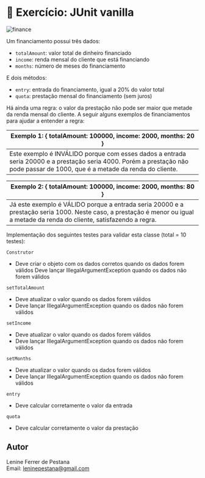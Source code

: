 # :rocket: Exercício: JUnit vanilla

![finance](https://user-images.githubusercontent.com/22635013/135668767-0686ae61-b165-4357-82c6-47d6a4eb5cba.png)

Um financiamento possui três dados:
-	``totalAmount``: valor total de dinheiro financiado
-	``income``: renda mensal do cliente que está financiando
-	``months``: número de meses do financiamento

E dois métodos:
-	``entry``: entrada do financiamento, igual a 20% do valor total
-	``quota``: prestação mensal do financiamento (sem juros)

Há ainda uma regra: o valor da prestação não pode ser maior que metade da renda mensal do cliente. A seguir alguns exemplos de financiamentos para ajudar a entender a regra:

| Exemplo 1: { totalAmount: 100000, income: 2000, months: 20 }|
| ----------------- |
| Este exemplo é INVÁLIDO porque com esses dados a entrada seria 20000 e a prestação seria 4000.  Porém a prestação não pode passar de 1000, que é a metade da renda do cliente. |

| Exemplo 2: { totalAmount: 100000, income: 2000, months: 80 }|
| ----------------- |
| Já este exemplo é VÁLIDO porque a entrada seria 20000 e a prestação seria 1000. Neste caso, a prestação é menor ou igual a metade da renda do cliente, satisfazendo a regra. |

Implementação dos seguintes testes para validar esta classe (total = 10 testes):

``Construtor``
-	Deve criar o objeto com os dados corretos quando os dados forem válidos
	Deve lançar IllegalArgumentException quando os dados não forem válidos

``setTotalAmount``
-	Deve atualizar o valor quando os dados forem válidos
-	Deve lançar IllegalArgumentException quando os dados não forem válidos

``setIncome``
-	Deve atualizar o valor quando os dados forem válidos
-	Deve lançar IllegalArgumentException quando os dados não forem válidos

``setMonths``
-	Deve atualizar o valor quando os dados forem válidos
-	Deve lançar IllegalArgumentException quando os dados não forem válidos

``entry``
-	Deve calcular corretamente o valor da entrada

``quota``
-	Deve calcular corretamente o valor da prestação

## Autor
Lenine Ferrer de Pestana <br />
Email: leninepestana@gmail.com